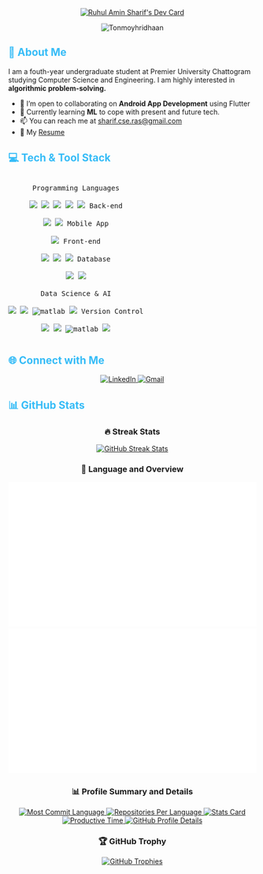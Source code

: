 <div align="center">
  <a href="https://app.daily.dev/the_boolean_nerd">
    <img src="https://api.daily.dev/devcards/v2/qEBDVCOejdvutadOPpACa.png?type=wide&r=ssf" width="652" alt="Ruhul Amin Sharif's Dev Card"/>
  </a>
</div>

<p align="center">
  <img src="https://readme-typing-svg.herokuapp.com?color=36BCF7FF&lines=Competetive+Programmer;Machine+Learning+Enthusiasts&center=true&width=500&height=45" alt="Tonmoyhridhaan">
</p>

<h2 style="color: #36BCF7FF;"> 💫 About Me</h2> 
<p>I am a fouth-year undergraduate student at Premier University Chattogram studying Computer Science and Engineering. I am highly interested in <strong>algorithmic problem-solving.</strong></p>  

<ul>  
  <li>👯 I’m open to collaborating on <strong>Android App Development</strong> using Flutter</li>  
  <li>🌱 Currently learning <strong>ML</strong> to cope with present and future tech.</li>  
  <li>📫 You can reach me at <a href="mailto:sharif.cse.ras@gmail.com">sharif.cse.ras@gmail.com</a></li>  
<!--   <li>👨‍💻 Check out my projects on my <a href="https://shahadathhs.vercel.app">Portfolio</a></li>   -->
  <li>📄 My <a href="https://flowcv.com/resume/ehrfeb5slc">Resume</a></li>  
</ul>

<h2 style="color: #36BCF7FF;"> 💻 Tech & Tool Stack </h2>
<div>
  <p style="display: inline-block;" align="center">
    <kbd>
      <kbd>Programming Languages</kbd>
      <br>
      <br>
      <img width="30px" src="https://cdn.jsdelivr.net/gh/devicons/devicon/icons/cplusplus/cplusplus-original.svg" />
      <img width="30px" src="https://cdn.jsdelivr.net/gh/devicons/devicon/icons/python/python-original.svg" /> 
      <img width="30px" src="https://cdn.jsdelivr.net/gh/devicons/devicon/icons/java/java-plain.svg" /> 
      <img width="30px" src="https://cdn.jsdelivr.net/gh/devicons/devicon/icons/dart/dart-original.svg" />
      <img width="30px" src="https://cdn.jsdelivr.net/gh/devicons/devicon/icons/javascript/javascript-original.svg" /> 
    </kbd>
    <kbd>
      <kbd>Back-end</kbd>
      <br>
      <br>
      <img width="30px" src="https://cdn.jsdelivr.net/npm/simple-icons@13.13.0/icons/php.svg" />
      <img width="30px" src="https://cdn.jsdelivr.net/npm/simple-icons@13.13.0/icons/laravel.svg" />
<!--       <img width="30px" src="https://cdn.jsdelivr.net/gh/devicons/devicon/icons/nodejs/nodejs-original.svg" /> -->
<!--       <img width="30px" src="https://cdn.jsdelivr.net/gh/devicons/devicon/icons/express/express-original-wordmark.svg" /> -->
    </kbd>
     <kbd>
      <kbd>Mobile App</kbd>
      <br>
      <br>
      <img width="30px" src="https://cdn.jsdelivr.net/gh/devicons/devicon/icons/flutter/flutter-plain.svg" />
<!--       <img width="30px" src="https://cdn.jsdelivr.net/gh/devicons/devicon/icons/kotlin/kotlin-original.svg" /> -->
    </kbd>
    <kbd>
      <kbd>Front-end</kbd>
      <br>
      <br>
      <img width="30px" src="https://cdn.jsdelivr.net/gh/devicons/devicon/icons/html5/html5-original.svg" /> 
      <img width="30px" src="https://cdn.jsdelivr.net/gh/devicons/devicon/icons/css3/css3-plain-wordmark.svg" /> 
      <img width="30px" src="https://cdn.jsdelivr.net/gh/devicons/devicon/icons/bootstrap/bootstrap-plain.svg" /> 
<!--       <img width="30px" src="https://cdn.jsdelivr.net/gh/devicons/devicon/icons/react/react-original.svg" /> -->
<!--       <img width="30px" src="https://cdn.jsdelivr.net/gh/devicons/devicon/icons/jquery/jquery-plain.svg" /> -->
    </kbd>
    <kbd>
      <kbd>Database</kbd>
      <br>
      <br>
      <img width="30px" src="https://cdn.jsdelivr.net/gh/devicons/devicon/icons/mysql/mysql-plain.svg" />
      <img width="30px" src="https://cdn.jsdelivr.net/gh/devicons/devicon/icons/postgresql/postgresql-original.svg" />
<!--       <img width="30px" src="https://cdn.jsdelivr.net/gh/devicons/devicon/icons/mongodb/mongodb-plain.svg" /> -->
<!--       <img width="30px" src="https://cdn.jsdelivr.net/gh/devicons/devicon/icons/redis/redis-original.svg" /> -->
    </kbd>
    <br>
    <br>
    <kbd>
      <kbd>Data Science & AI</kbd>
      <br>
      <br>
      <img width="30px" src="https://cdn.jsdelivr.net/gh/devicons/devicon/icons/numpy/numpy-original.svg" />
      <img width="30px" src="https://cdn.jsdelivr.net/gh/devicons/devicon/icons/pandas/pandas-original.svg" />
      <img title="matlab" width="30px" src="https://cdn.jsdelivr.net/gh/devicons/devicon/icons/matlab/matlab-original.svg" />
      <img width="30px" src="https://cdn.jsdelivr.net/gh/devicons/devicon/icons/tensorflow/tensorflow-original.svg" />
    </kbd>
    <kbd>
      <kbd>Version Control</kbd>
      <br>
      <br>
      <img width="30px" src="https://cdn.jsdelivr.net/gh/devicons/devicon/icons/numpy/numpy-original.svg" />
      <img width="30px" src="https://cdn.jsdelivr.net/gh/devicons/devicon/icons/pandas/pandas-original.svg" />
      <img title="matlab" width="30px" src="https://cdn.jsdelivr.net/gh/devicons/devicon/icons/matlab/matlab-original.svg" />
      <img width="30px" src="https://cdn.jsdelivr.net/gh/devicons/devicon/icons/tensorflow/tensorflow-original.svg" />
    </kbd>
  </p>
</div>
<h2 style="color: #36BCF7FF;">🌐 Connect with Me</h2>
<p align="center">
  <a href="https://www.linkedin.com/in/the-boolean-nerd/" target="_blank">
    <img src="https://skillicons.dev/icons?i=linkedin&theme=dark" alt="LinkedIn" />
  </a>
  <a href="mailto:sharif.cse.ras@gmail.com" target="_blank">
    <img src="https://skillicons.dev/icons?i=gmail&theme=dark" alt="Gmail" />
  </a>
<!--   <a href="https://twitter.com/shahadathhs" target="_blank">
    <img src="https://skillicons.dev/icons?i=twitter&theme=dark" alt="Twitter" />
  </a> -->
</p>

<h2 style="color: #36BCF7FF;">📊 GitHub Stats</h2>

<!-- Section 1: Streak Stats -->
<div align="center">
  <h3>🔥 Streak Stats</h3>
  <a href="https://github.com/RuhulAminSharif">
    <img src="https://github-readme-streak-stats.herokuapp.com?user=RuhulAminSharif&theme=dark" alt="GitHub Streak Stats" />
  </a>
</div>

<!-- Section 2: Language and Overview Stats -->
<div align="center">
  <h3>📜 Language and Overview</h3>
  <a align="center" href="https://github.com/RuhulAminSharif/github-stats">
    <img src="https://github.com/RuhulAminSharif/github-stats/blob/master/generated/overview.svg#gh-dark-mode-only" alt="GitHub Overview Stats" />
    <img src="https://github.com/RuhulAminSharif/github-stats/blob/master/generated/languages.svg#gh-dark-mode-only" alt="GitHub Languages Stats" />
  </a>
</div>

<!-- Section 3: Profile Summary and Details -->
<div align="center">
  <h3>📊 Profile Summary and Details</h3>
  <a href="https://github.com/RuhulAminSharif">
    <img src="http://github-profile-summary-cards.vercel.app/api/cards/most-commit-language?username=RuhulAminSharif&theme=dark" alt="Most Commit Language" />
    <img src="http://github-profile-summary-cards.vercel.app/api/cards/repos-per-language?username=RuhulAminSharif&theme=dark" alt="Repositories Per Language" /> 
    <img src="http://github-profile-summary-cards.vercel.app/api/cards/stats?username=RuhulAminSharif&theme=dark" alt="Stats Card" />
    <img src="http://github-profile-summary-cards.vercel.app/api/cards/productive-time?username=RuhulAminSharif&theme=dark&utcOffset=8" alt="Productive Time" />
    <img src="https://github-profile-summary-cards.vercel.app/api/cards/profile-details?username=RuhulAminSharif&theme=dark" alt="GitHub Profile Details" />
  </a>
</div>

<!-- Section 4: Github Trophy -->
<div align="center">
  <h3>🏆 GitHub Trophy</h3>
  <a href="https://github.com/ryo-ma/github-profile-trophy">
    <img src="https://github-profile-trophy.vercel.app/?username=RuhulAminSharif" alt="GitHub Trophies" />
  </a>
</div>
